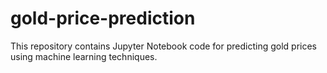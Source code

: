 # gold-price-prediction
This repository contains Jupyter Notebook code for predicting gold prices using machine learning techniques.
